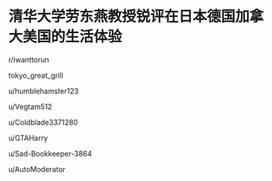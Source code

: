 # 清华大学劳东燕教授锐评在日本德国加拿大美国的生活体验

r/iwanttorun





tokyo_great_grill

u/humblehamster123

u/Vegtam512

u/Coldblade3371280

u/GTAHarry

u/Sad-Bookkeeper-3864

u/AutoModerator